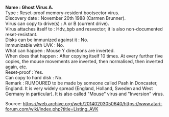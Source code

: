 **Name : Ghost Virus A.**<br>
Type : Reset-proof memory-resident bootsector virus.<br>
Discovery date : November 20th 1988 (Carmen Brunner).<br>
Virus can copy to drive(s) : A or B (current drive).<br>
Virus attaches itself to :  Hdv_bpb and resvector;  it is also  non-documented reset-resistant.<br>
Disks can be immunized against it : No.<br>
Immunizable with UVK : No.<br>
What can happen : Mouse Y directions are inverted.<br>
When  does that happen :  After copying itself 10  times. At every further  five  copies, the mouse movements are inverted, then normalised, then inverted again, etc.<br>
Reset-proof : Yes.<br>
Can copy to hard disk : No.<br>
Remark : RUMOURED  to be made by someone called Pash in Doncaster, England. It is very widely spread (England, Holland, Sweden and West Germany in particular).  It is also called "Mouse" virus and "Inversion" virus.<br>


Source: https://web.archive.org/web/20140203050640/https://www.atari-forum.com/wiki/index.php?title=Listing_AVK
